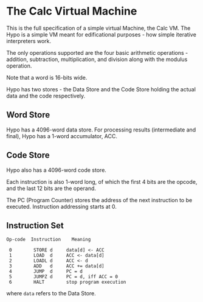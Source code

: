 # The Calc Virtual Machine

This is the full specification of a simple virtual Machine, the Calc VM. The Hypo is a simple VM meant for edificational purposes - how simple iterative
interpreters work. 

The only operations supported are the four basic arithmetic operations - addition, subtraction, multiplication, and division along with the modulus operation.

Note that a word is 16-bits wide.

Hypo has two stores - the Data Store and the Code Store holding the actual data and the code respectively.


## Word Store

Hypo has a 4096-word data store. For processing results (intermediate and final), Hypo has a 1-word accumulator, ACC.


## Code Store

Hypo also has a 4096-word code store.

Each instruction is also 1-word long, of which the first 4 bits are the opcode, and the last 12 bits are the operand.

The PC (Program Counter) stores the address of the next instruction to be executed. Instruction addressing starts at 0.


## Instruction Set

```
Op-code  Instruction    Meaning

 0        STORE d     data[d] <- ACC
 1        LOAD  d     ACC <- data[d]
 2        LOADL d     ACC <- d
 3        ADD   d     ACC += data[d]
 4        JUMP  d     PC = d
 5        JUMPZ d     PC = d, iff ACC = 0
 6        HALT        stop program execution
```

where `data` refers to the Data Store.

